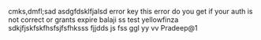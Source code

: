 
cmks,dmfl;sad
asdgfdsklfjalsd
error key
this error do you get if your auth is not correct or grants expire balaji
ss
test yellowfinza
sdkjfjskfskfhsfsjfsfhksss
fjjdds
js
fss
ggl
yy
vv
Pradeep@1

